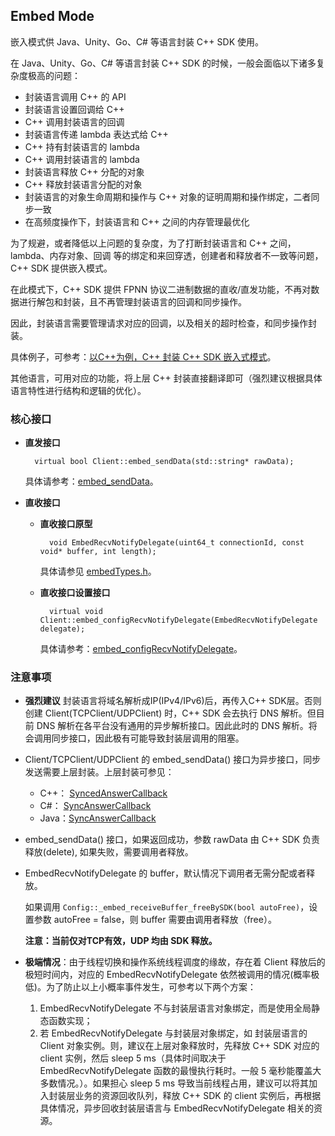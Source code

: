 ## Embed Mode

嵌入模式供 Java、Unity、Go、C# 等语言封装 C++ SDK 使用。

在 Java、Unity、Go、C# 等语言封装 C++ SDK 的时候，一般会面临以下诸多复杂度极高的问题：

* 封装语言调用 C++ 的 API
* 封装语言设置回调给 C++
* C++ 调用封装语言的回调
* 封装语言传递 lambda 表达式给 C++
* C++ 持有封装语言的 lambda
* C++ 调用封装语言的 lambda
* 封装语言释放 C++ 分配的对象
* C++ 释放封装语言分配的对象
* 封装语言的对象生命周期和操作与 C++ 对象的证明周期和操作绑定，二者同步一致
* 在高频度操作下，封装语言和 C++ 之间的内存管理最优化

为了规避，或者降低以上问题的复杂度，为了打断封装语言和 C++ 之间，lambda、内存对象、回调 等的绑定和来回穿透，创建者和释放者不一致等问题，C++ SDK 提供嵌入模式。

在此模式下，C++ SDK 提供 FPNN 协议二进制数据的直收/直发功能，不再对数据进行解包和封装，且不再管理封装语言的回调和同步操作。

因此，封装语言需要管理请求对应的回调，以及相关的超时检查，和同步操作封装。

具体例子，可参考：[以C++为例，C++ 封装 C++ SDK 嵌入式模式](../tests/embedModeTests/DemoBridgeClient.h)。

其他语言，可用对应的功能，将上层 C++ 封装直接翻译即可（强烈建议根据具体语言特性进行结构和逻辑的优化）。

### 核心接口

* **直发接口**

		virtual bool Client::embed_sendData(std::string* rawData);

	具体请参考：[embed_sendData](APIs/Client.md#embed_sendData)。

* **直收接口**

	* **直收接口原型**

			void EmbedRecvNotifyDelegate(uint64_t connectionId, const void* buffer, int length);

		具体请参见 [embedTypes.h](../src/core/embedTypes.h)。

	* **直收接口设置接口**

			virtual void Client::embed_configRecvNotifyDelegate(EmbedRecvNotifyDelegate delegate);

		具体请参考：[embed_configRecvNotifyDelegate](APIs/Client.md#embed_configRecvNotifyDelegate)。


### 注意事项

* **强烈建议** 封装语言将域名解析成IP(IPv4/IPv6)后，再传入C++ SDK层。否则创建 Client(TCPClient/UDPClient) 时，C++ SDK 会去执行 DNS 解析。但目前 DNS 解析在各平台没有通用的异步解析接口。因此此时的 DNS 解析。将会调用同步接口，因此极有可能导致封装层调用的阻塞。

* Client/TCPClient/UDPClient 的 embed_sendData() 接口为异步接口，同步发送需要上层封装。上层封装可参见：

	+ C++： [SyncedAnswerCallback](../src/core/AnswerCallbacks.h)
	+ C#：  [SyncAnswerCallback](https://github.com/highras/fpnn-sdk-csharp/blob/master/fpnn-sdk/AnswerCallback.cs)
	+ Java：[SyncAnswerCallback](https://github.com/highras/fpnn-sdk-java/blob/master/src/main/java/com/fpnn/sdk/SyncAnswerCallback.java)

* embed_sendData() 接口，如果返回成功，参数 rawData 由 C++ SDK 负责释放(delete), 如果失败，需要调用者释放。
* EmbedRecvNotifyDelegate 的 buffer，默认情况下调用者无需分配或者释放。

	如果调用 `Config::_embed_receiveBuffer_freeBySDK(bool autoFree)`，设置参数 autoFree = false，则 buffer 需要由调用者释放（free）。

	**注意：当前仅对TCP有效，UDP 均由 SDK 释放。**

* **极端情况**：由于线程切换和操作系统线程调度的缘故，存在着 Client 释放后的极短时间内，对应的 EmbedRecvNotifyDelegate 依然被调用的情况(概率极低)。为了防止以上小概率事件发生，可参考以下两个方案：

	1. EmbedRecvNotifyDelegate 不与封装层语言对象绑定，而是使用全局静态函数实现；
	1. 若 EmbedRecvNotifyDelegate 与封装层对象绑定，如 封装层语言的 Client 对象实例。则，建议在上层对象释放时，先释放 C++ SDK 对应的 client 实例，然后 sleep 5 ms（具体时间取决于 EmbedRecvNotifyDelegate 函数的最慢执行耗时。一般 5 毫秒能覆盖大多数情况。）。如果担心 sleep 5 ms 导致当前线程占用，建议可以将其加入封装层业务的资源回收队列，释放 C++ SDK 的 client 实例后，再根据具体情况，异步回收封装层语言与 EmbedRecvNotifyDelegate 相关的资源。
